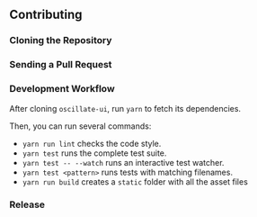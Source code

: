 ## Contributing

### Cloning the Repository

### Sending a Pull Request

### Development Workflow

After cloning `oscillate-ui`, run `yarn` to fetch its dependencies.

Then, you can run several commands:

- `yarn run lint` checks the code style.
- `yarn test` runs the complete test suite.
- `yarn test -- --watch` runs an interactive test watcher.
- `yarn test <pattern>` runs tests with matching filenames.
- `yarn run build` creates a `static` folder with all the asset files

### Release

